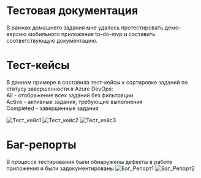 # Тестовая документация
В рамках домашнего задания мне удалось протестировать демо-версию мобильного приложения to-do-mvp и составить соответствующую документацию.
# Тест-кейсы

В данном примере я составила тест-кейсы к сортировке заданий по статусу завершенности в Azure DevOps:<br/>
All - отображение всех заданий без фильтрации <br/>
Active - активные задания, требующие выполнения <br/>
Completed - завершенные задания <br/>

![Тест_кейс1](https://github.com/user-attachments/assets/33e5a69e-09b2-45aa-b4ec-2f1ed2648a44)
![Тест_кейс2](https://github.com/user-attachments/assets/b6ca80ac-a816-4bb6-be44-55b60585f26e)
![Тест_кейс3](https://github.com/user-attachments/assets/3d19c21f-62ee-4d29-9a70-039fcb321ec5)

# Баг-репорты
В процессе тестирования были обнаружены дефекты в работе приложения и были задокументированы
![Баг_Репорт1](https://github.com/user-attachments/assets/46c8e0a2-abe4-43db-8960-dee7c617e3bd)
![Баг_Репорт2](https://github.com/user-attachments/assets/6d609541-364d-4dec-b640-e485fb2ee25c)
